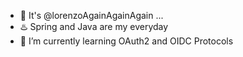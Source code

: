 - 👋 It's @lorenzoAgainAgainAgain ...
- ♨️ Spring and Java are my everyday
- 🌱 I’m currently learning OAuth2 and OIDC Protocols
